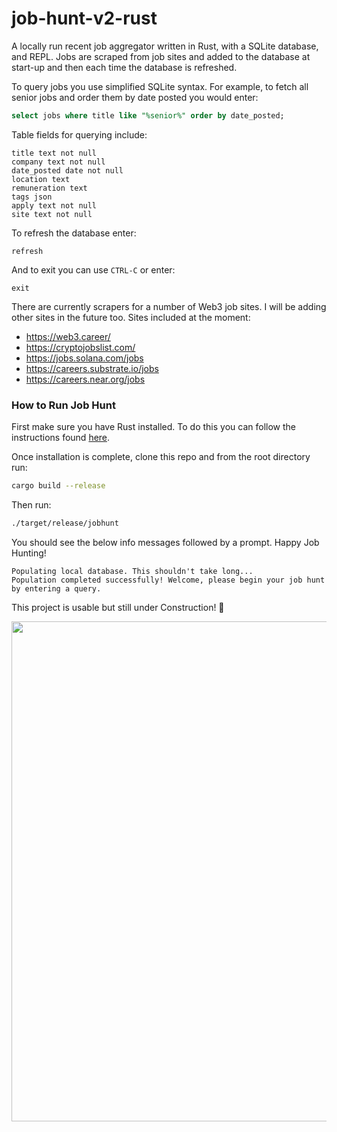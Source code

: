 # job-hunt-v2-rust

A locally run recent job aggregator written in Rust, with a SQLite database, and REPL. Jobs are scraped from job sites and added to the database at start-up and then each time the database is refreshed.

To query jobs you use simplified SQLite syntax. For example, to fetch all senior jobs and order them by date posted you would enter:

```SQL
select jobs where title like "%senior%" order by date_posted;
```

Table fields for querying include:

```
title text not null
company text not null
date_posted date not null
location text
remuneration text
tags json
apply text not null
site text not null
```

To refresh the database enter:

```
refresh
```

And to exit you can use `CTRL-C` or enter:

```
exit
```

There are currently scrapers for a number of Web3 job sites. I will be adding other sites in the future too. Sites included at the moment:
- https://web3.career/
- https://cryptojobslist.com/
- https://jobs.solana.com/jobs
- https://careers.substrate.io/jobs
- https://careers.near.org/jobs

### How to Run Job Hunt

First make sure you have Rust installed. To do this you can follow the instructions found [here](https://www.rust-lang.org/tools/install).

Once installation is complete, clone this repo and from the root directory run:

```bash
cargo build --release
```

Then run:

```bash
./target/release/jobhunt
```

You should see the below info messages followed by a prompt. Happy Job Hunting!

```
Populating local database. This shouldn't take long...
Population completed successfully! Welcome, please begin your job hunt by entering a query.
```

This project is usable but still under Construction! 🚧

<img src="Screenshot.png" width="800"/>
